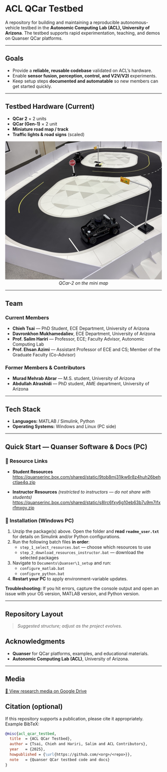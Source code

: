 # ACL QCar Testbed

A repository for building and maintaining a reproducible autonomous-vehicle testbed in the **Autonomic Computing Lab (ACL), University of Arizona**. The testbed supports rapid experimentation, teaching, and demos on Quanser QCar platforms.



---

## Goals
- Provide a **reliable, reusable codebase** validated on ACL’s hardware.
- Enable **sensor fusion, perception, control, and V2V/V2I** experiments.
- Keep setup steps **documented and automatable** so new members can get started quickly.

---

## Testbed Hardware (Current)
- **QCar 2** × 2 units
- **QCar (Gen-1)** × 2 unit
- **Miniature road map / track**
- **Traffic lights & road signs** (scaled)


<p align="center">
  <img src="assets/Physical_Qcar.jpg" width="520" alt="QCar on track">
  <br><em>QCar-2 on the mini map</em>
</p>

---

## Team

### Current Members
- **Chieh Tsai** — PhD Student, ECE Department, University of Arizona
- **Davronkhon Mukhamedaliev**, ECE Department, University of Arizona
- **Prof. Salim Hariri** — Professor, ECE; Faculty Advisor, Autonomic Computing Lab
- **Prof. Ehsan Azimi** — Assistant Professor of ECE and CS; Member of the Graduate Faculty (Co-Advisor)

### Former Members & Contributors
- **Murad Mehrab Abrar** — M.S. student, University of Arizona 
- **Abdullah Alrashidi** — PhD student, AME department, University of Arizona 



---

## Tech Stack
- **Languages:** MATLAB / Simulink, Python
- **Operating Systems:** Windows and Linux (PC side)



---

## Quick Start — Quanser Software & Docs (PC)

### 🔗 Resource Links
- **Student Resources**  
  https://quanserinc.box.com/shared/static/9tob8mj31lkw6r8z4huh26behctlae4q.zip

- **Instructor Resources** *(restricted to instructors — do not share with students)*  
  https://quanserinc.box.com/shared/static/s8lrc6fxy6g10eb63b7u9m7ifxrfmxgy.zip

### 📄 Installation (Windows PC)
1. Unzip the package(s) above. Open the folder and **read `readme_user.txt`** for details on Simulink and/or Python configurations.
2. Run the following batch files **in order**:
   - `step_1_select_resources.bat` — choose which resources to use
   - `step_2_download_resources_instructor.bat` — download the selected packages
3. Navigate to `Documents\Quanser\1_setup` and run:
   - `configure_matlab.bat`
   - `configure_python.bat`
4. **Restart your PC** to apply environment-variable updates.

**Troubleshooting:** If you hit errors, capture the console output and open an issue with your OS version, MATLAB version, and Python version.

---

## Repository Layout
> _Suggested structure; adjust as the project evolves._
## Acknowledgments
- **Quanser** for QCar platforms, examples, and educational materials.
- **Autonomic Computing Lab (ACL)**, University of Arizona.

---

## Media
<p><a href="https://drive.google.com/drive/folders/1xbBjV_lVEsi4IpfXneyjky1al9OLNP3d?usp=drive_link">📁 View research media on Google Drive</a></p>



## Citation (optional)
If this repository supports a publication, please cite it appropriately. Example BibTeX:

```bibtex
@misc{acl_qcar_testbed,
  title  = {ACL QCar Testbed},
  author = {Tsai, Chieh and Hariri, Salim and ACL Contributors},
  year   = {2025},
  howpublished = {\url{https://github.com/<org>/<repo>}},
  note   = {Quanser QCar testbed code and docs}
}
